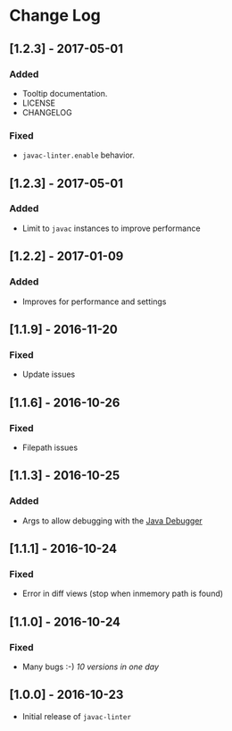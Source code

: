 # Change Log

## [1.2.3] - 2017-05-01
### Added
- Tooltip documentation.
- LICENSE
- CHANGELOG
### Fixed
- `javac-linter.enable` behavior.

## [1.2.3] - 2017-05-01
### Added
- Limit to `javac` instances to improve performance

## [1.2.2] - 2017-01-09
### Added
- Improves for performance and settings

## [1.1.9] - 2016-11-20
### Fixed
- Update issues

## [1.1.6] - 2016-10-26
### Fixed
- Filepath issues

## [1.1.3] - 2016-10-25
### Added
- Args to allow debugging with the [Java Debugger](https://github.com/DonJayamanne/javaVSCode)

## [1.1.1] - 2016-10-24
### Fixed
- Error in diff views (stop when inmemory path is found)

## [1.1.0] - 2016-10-24
### Fixed
- Many bugs :-) *10 versions in one day*

## [1.0.0] - 2016-10-23
- Initial release of `javac-linter`